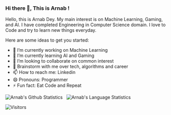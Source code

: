 ### Hi there 👋, This is Arnab !

Hello, this is Arnab Dey. My main interest is on Machine Learning, Gaming, and AI. I have completed Engineering in Computer Science domain. I love to Code and try to learn new things everyday.


Here are some ideas to get you started:

- 🔭 I’m currently working on Machine Learning
- 🌱 I’m currently learning AI and Gaming
- 👯 I’m looking to collaborate on common interest
- 💬 Brainstorm with me over tech, algorithms and career
- 📫 How to reach me: Linkedin
- 😄 Pronouns: Programmer
- ⚡ Fun fact: Eat Code and Repeat


![Arnab's Github Statistics](https://github-readme-stats.vercel.app/api?username=arnab132&show_icons=true&hide_border=true)&nbsp;&nbsp;
![Arnab's Language Statistics](https://github-readme-stats-eight-theta.vercel.app/api/top-langs/?username=arnab132&layout=compact&langs_count=8)
<br />

![Visitors](https://visitor-badge.laobi.icu/badge?page_id=arnab132.arnab132)

